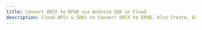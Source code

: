 ---title: Convert DOCX to EPUB via Android SDK in Clouddescription: Cloud APIs & SDKs to Convert DOCX to EPUB. Also Create, Edit & Render Microsoft Word & OpenOffice documents in the Cloud.---